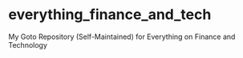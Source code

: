 # everything_finance_and_tech
My Goto Repository (Self-Maintained) for Everything on Finance and Technology
